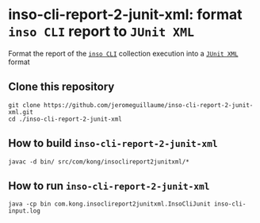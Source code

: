 # inso-cli-report-2-junit-xml: format `inso CLI` report to `JUnit XML`
Format the report of the [`inso CLI`](https://github.com/Kong/insomnia/tree/develop/packages/insomnia-inso) collection execution into a [`JUnit XML`](https://github.com/testmoapp/junitxml) format

## Clone this repository
```shell
git clone https://github.com/jeromeguillaume/inso-cli-report-2-junit-xml.git
cd ./inso-cli-report-2-junit-xml
```

## How to build `inso-cli-report-2-junit-xml`
```shell
javac -d bin/ src/com/kong/insoclireport2junitxml/*
```

## How to run `inso-cli-report-2-junit-xml`
```shell
java -cp bin com.kong.insoclireport2junitxml.InsoCliJunit inso-cli-input.log
```